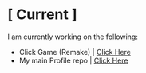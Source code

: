 # [ Current ]
I am currently working on the following:
- Click Game (Remake) | [Click Here](https://exoad.github.io/ClickGame/)
- My main Profile repo | [Click Here](http://exoad.github.io/exoad)